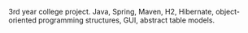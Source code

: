 3rd year college project.
Java, Spring, Maven, H2, Hibernate, object-oriented programming structures, GUI, abstract table models.
